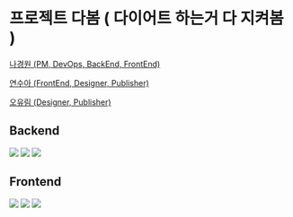 # 프로젝트 다봄 ( 다이어트 하는거 다 지켜봄 )

[나경원 (PM, DevOps, BackEnd, FrontEnd)](https://github.com/chickiyeah)

[연수아 (FrontEnd, Designer, Publisher)](https://github.com/yppeu)

[오유림 (Designer, Publisher)](https://github.com/yurim)

## Backend
<div>
  <img src="https://img.shields.io/badge/fastapi-009688?style=for-the-badge&logo=fastapi&logoColor=white">
  <img src="https://img.shields.io/badge/firebase-ffca28?style=for-the-badge&logo=firebase&logoColor=white">
  <img src="https://img.shields.io/badge/python-3776ab?style=for-the-badge&logo=python&logoColor=white">
</div>

## Frontend
<div>
  <img src="https://img.shields.io/badge/html5-e34f26?style=for-the-badge&logo=html5&logoColor=white">
  <img src="https://img.shields.io/badge/javascript-f7df1e?style=for-the-badge&logo=javascript&logoColor=white">
  <img src="https://img.shields.io/badge/css3-1572b6?style=for-the-badge&logo=css3&logoColor=white">
</div>
